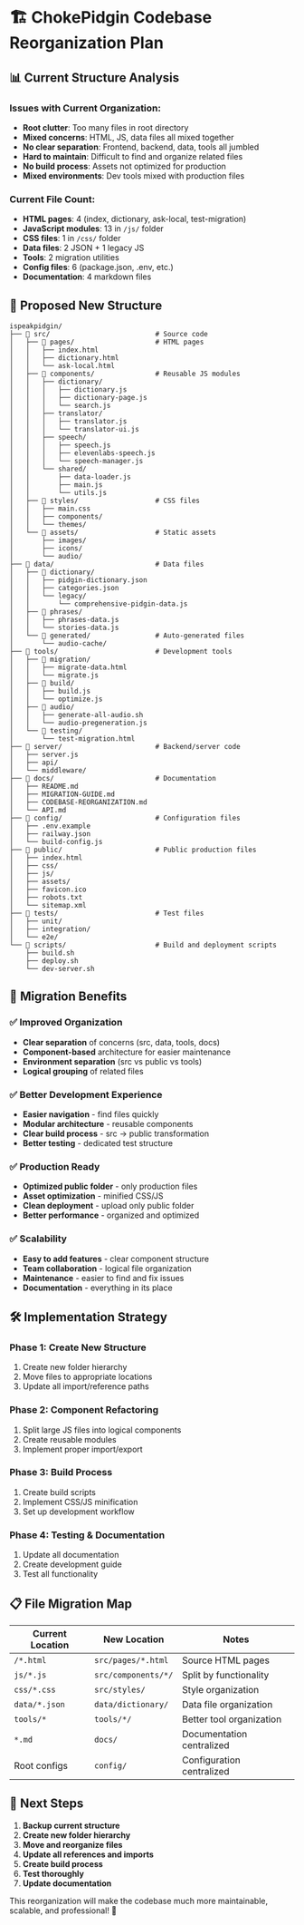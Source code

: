 # 🏗️ ChokePidgin Codebase Reorganization Plan

## 📊 Current Structure Analysis

### Issues with Current Organization:
- **Root clutter**: Too many files in root directory
- **Mixed concerns**: HTML, JS, data files all mixed together
- **No clear separation**: Frontend, backend, data, tools all jumbled
- **Hard to maintain**: Difficult to find and organize related files
- **No build process**: Assets not optimized for production
- **Mixed environments**: Dev tools mixed with production files

### Current File Count:
- **HTML pages**: 4 (index, dictionary, ask-local, test-migration)
- **JavaScript modules**: 13 in `/js/` folder
- **CSS files**: 1 in `/css/` folder
- **Data files**: 2 JSON + 1 legacy JS
- **Tools**: 2 migration utilities
- **Config files**: 6 (package.json, .env, etc.)
- **Documentation**: 4 markdown files

## 🎯 Proposed New Structure

```
ispeakpidgin/
├── 📁 src/                          # Source code
│   ├── 📁 pages/                    # HTML pages
│   │   ├── index.html
│   │   ├── dictionary.html
│   │   └── ask-local.html
│   ├── 📁 components/               # Reusable JS modules
│   │   ├── dictionary/
│   │   │   ├── dictionary.js
│   │   │   ├── dictionary-page.js
│   │   │   └── search.js
│   │   ├── translator/
│   │   │   ├── translator.js
│   │   │   └── translator-ui.js
│   │   ├── speech/
│   │   │   ├── speech.js
│   │   │   ├── elevenlabs-speech.js
│   │   │   └── speech-manager.js
│   │   └── shared/
│   │       ├── data-loader.js
│   │       ├── main.js
│   │       └── utils.js
│   ├── 📁 styles/                   # CSS files
│   │   ├── main.css
│   │   ├── components/
│   │   └── themes/
│   └── 📁 assets/                   # Static assets
│       ├── images/
│       ├── icons/
│       └── audio/
├── 📁 data/                         # Data files
│   ├── 📁 dictionary/
│   │   ├── pidgin-dictionary.json
│   │   ├── categories.json
│   │   └── legacy/
│   │       └── comprehensive-pidgin-data.js
│   ├── 📁 phrases/
│   │   ├── phrases-data.js
│   │   └── stories-data.js
│   └── 📁 generated/                # Auto-generated files
│       └── audio-cache/
├── 📁 tools/                        # Development tools
│   ├── 📁 migration/
│   │   ├── migrate-data.html
│   │   └── migrate.js
│   ├── 📁 build/
│   │   ├── build.js
│   │   └── optimize.js
│   ├── 📁 audio/
│   │   ├── generate-all-audio.sh
│   │   └── audio-pregeneration.js
│   └── 📁 testing/
│       └── test-migration.html
├── 📁 server/                       # Backend/server code
│   ├── server.js
│   ├── api/
│   └── middleware/
├── 📁 docs/                         # Documentation
│   ├── README.md
│   ├── MIGRATION-GUIDE.md
│   ├── CODEBASE-REORGANIZATION.md
│   └── API.md
├── 📁 config/                       # Configuration files
│   ├── .env.example
│   ├── railway.json
│   └── build-config.js
├── 📁 public/                       # Public production files
│   ├── index.html
│   ├── css/
│   ├── js/
│   ├── assets/
│   ├── favicon.ico
│   ├── robots.txt
│   └── sitemap.xml
├── 📁 tests/                        # Test files
│   ├── unit/
│   ├── integration/
│   └── e2e/
└── 📁 scripts/                      # Build and deployment scripts
    ├── build.sh
    ├── deploy.sh
    └── dev-server.sh
```

## 🔄 Migration Benefits

### ✅ Improved Organization
- **Clear separation** of concerns (src, data, tools, docs)
- **Component-based** architecture for easier maintenance
- **Environment separation** (src vs public vs tools)
- **Logical grouping** of related files

### ✅ Better Development Experience
- **Easier navigation** - find files quickly
- **Modular architecture** - reusable components
- **Clear build process** - src → public transformation
- **Better testing** - dedicated test structure

### ✅ Production Ready
- **Optimized public folder** - only production files
- **Asset optimization** - minified CSS/JS
- **Clean deployment** - upload only public folder
- **Better performance** - organized and optimized

### ✅ Scalability
- **Easy to add features** - clear component structure
- **Team collaboration** - logical file organization
- **Maintenance** - easier to find and fix issues
- **Documentation** - everything in its place

## 🛠️ Implementation Strategy

### Phase 1: Create New Structure
1. Create new folder hierarchy
2. Move files to appropriate locations
3. Update all import/reference paths

### Phase 2: Component Refactoring
1. Split large JS files into logical components
2. Create reusable modules
3. Implement proper import/export

### Phase 3: Build Process
1. Create build scripts
2. Implement CSS/JS minification
3. Set up development workflow

### Phase 4: Testing & Documentation
1. Update all documentation
2. Create development guide
3. Test all functionality

## 📋 File Migration Map

| Current Location | New Location | Notes |
|-----------------|--------------|-------|
| `/*.html` | `src/pages/*.html` | Source HTML pages |
| `js/*.js` | `src/components/*/` | Split by functionality |
| `css/*.css` | `src/styles/` | Style organization |
| `data/*.json` | `data/dictionary/` | Data file organization |
| `tools/*` | `tools/*/` | Better tool organization |
| `*.md` | `docs/` | Documentation centralized |
| Root configs | `config/` | Configuration centralized |

## 🎯 Next Steps

1. **Backup current structure**
2. **Create new folder hierarchy**
3. **Move and reorganize files**
4. **Update all references and imports**
5. **Create build process**
6. **Test thoroughly**
7. **Update documentation**

This reorganization will make the codebase much more maintainable, scalable, and professional! 🌺